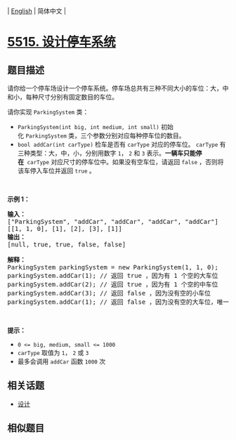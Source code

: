 
| [English](README_EN.md) | 简体中文 |

# [5515. 设计停车系统](https://leetcode-cn.com/problems/design-parking-system/)

## 题目描述

<p>请你给一个停车场设计一个停车系统。停车场总共有三种不同大小的车位：大，中和小，每种尺寸分别有固定数目的车位。</p>

<p>请你实现&nbsp;<code>ParkingSystem</code>&nbsp;类：</p>

<ul>
	<li><code>ParkingSystem(int big, int medium, int small)</code>&nbsp;初始化&nbsp;<code>ParkingSystem</code>&nbsp;类，三个参数分别对应每种停车位的数目。</li>
	<li><code>bool addCar(int carType)</code>&nbsp;检车是否有&nbsp;<code>carType</code>&nbsp;对应的停车位。&nbsp;<code>carType</code>&nbsp;有三种类型：大，中，小，分别用数字&nbsp;<code>1</code>，&nbsp;<code>2</code>&nbsp;和&nbsp;<code>3</code>&nbsp;表示。<strong>一辆车只能停在</strong>&nbsp;<strong>&nbsp;</strong><code>carType</code>&nbsp;对应尺寸的停车位中。如果没有空车位，请返回&nbsp;<code>false</code>&nbsp;，否则将该车停入车位并返回&nbsp;<code>true</code>&nbsp;。</li>
</ul>

<p>&nbsp;</p>

<p><strong>示例 1：</strong></p>

<pre><strong>输入：</strong>
[&quot;ParkingSystem&quot;, &quot;addCar&quot;, &quot;addCar&quot;, &quot;addCar&quot;, &quot;addCar&quot;]
[[1, 1, 0], [1], [2], [3], [1]]
<strong>输出：</strong>
[null, true, true, false, false]

<strong>解释：</strong>
ParkingSystem parkingSystem = new ParkingSystem(1, 1, 0);
parkingSystem.addCar(1); // 返回 true ，因为有 1 个空的大车位
parkingSystem.addCar(2); // 返回 true ，因为有 1 个空的中车位
parkingSystem.addCar(3); // 返回 false ，因为没有空的小车位
parkingSystem.addCar(1); // 返回 false ，因为没有空的大车位，唯一一个大车位已经被占据了
</pre>

<p>&nbsp;</p>

<p><strong>提示：</strong></p>

<ul>
	<li><code>0 &lt;= big, medium, small &lt;= 1000</code></li>
	<li><code>carType</code>&nbsp;取值为&nbsp;<code>1</code>，&nbsp;<code>2</code>&nbsp;或&nbsp;<code>3</code></li>
	<li>最多会调用&nbsp;<code>addCar</code>&nbsp;函数&nbsp;<code>1000</code>&nbsp;次</li>
</ul>


## 相关话题

- [设计](https://leetcode-cn.com/tag/design)

## 相似题目


